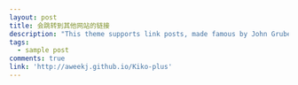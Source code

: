 ```yaml
---
layout: post
title: 会跳转到其他网站的链接
description: "This theme supports link posts, made famous by John Gruber. To use, just add `link: http://url-you-want-linked` to the post's YAML front matter and you're done."
tags:
  - sample post
comments: true
link: 'http://aweekj.github.io/Kiko-plus'
---
```

